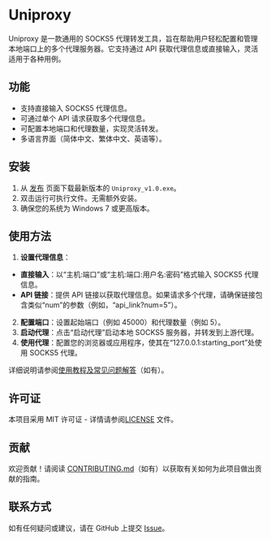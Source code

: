 # Uniproxy

Uniproxy 是一款通用的 SOCKS5 代理转发工具，旨在帮助用户轻松配置和管理本地端口上的多个代理服务器。它支持通过 API 获取代理信息或直接输入，灵活适用于各种用例。

## 功能
- 支持直接输入 SOCKS5 代理信息。
- 可通过单个 API 请求获取多个代理信息。
- 可配置本地端口和代理数量，实现灵活转发。
- 多语言界面（简体中文、繁体中文、英语等）。

## 安装
1. 从 [发布](https://github.com/tiktokcc0a/Uniproxy/releases) 页面下载最新版本的 `Uniproxy_v1.0.exe`。
2. 双击运行可执行文件。无需额外安装。
3. 确保您的系统为 Windows 7 或更高版本。

## 使用方法
1. **设置代理信息**：
- **直接输入**：以“主机:端口”或“主机:端口:用户名:密码”格式输入 SOCKS5 代理信息。
- **API 链接**：提供 API 链接以获取代理信息。如果请求多个代理，请确保链接包含类似“num”的参数（例如，“api_link?num=5”）。
2. **配置端口**：设置起始端口（例如 45000）和代理数量（例如 5）。
3. **启动代理**：点击“启动代理”启动本地 SOCKS5 服务器，并转发到上游代理。
4. **使用代理**：配置您的浏览器或应用程序，使其在“127.0.0.1:starting_port”处使用 SOCKS5 代理。

详细说明请参阅[使用教程及常见问题解答](https://5555.blog/archives/uniproxy)（如有）。

## 许可证
本项目采用 MIT 许可证 - 详情请参阅[LICENSE](LICENSE) 文件。

## 贡献
欢迎贡献！请阅读 [CONTRIBUTING.md](CONTRIBUTING.md)（如有）以获取有关如何为此项目做出贡献的指南。

## 联系方式
如有任何疑问或建议，请在 GitHub 上提交 [Issue](https://github.com/tiktokcc0a/Uniproxy/issues)。